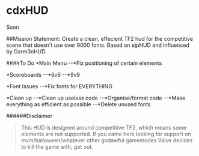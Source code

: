 # cdxHUD
Soon


##Mission Statement:
Create a clean, effecient TF2 hud for the competitive scene that doesn't use over 9000 fonts.
Based on ejpHUD and influenced by Garm3nHUD.

####To Do
*Main Menu
--*Fix positioning of certain elements

*Scoreboards
--*6v6
--*9v9

*Font Issues
--*Fix fonts for EVERYTHING

*Clean up
--*Clean up useless code
--*Organise/format code
--*Make everything as efficient as possible
--*Delete unused fonts


######Disclaimer
>This HUD is designed around competitive TF2, which means some elements are not supported. If you came here looking for support on mvm/halloween/whatever other godawful gamemodes Valve decides to kill the game with, get out.
